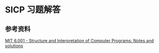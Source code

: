 # SICP 习题解答

## 参考资料

[MIT 6.001 - Structure and Interpretation of Computer Programs: Notes and solutions](https://codology.net/)